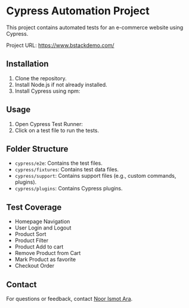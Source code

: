 # Cypress Automation Project
This project contains automated tests for an e-commerce website using Cypress.

Project URL: https://www.bstackdemo.com/

## Installation
1. Clone the repository.
2. Install Node.js if not already installed.
3. Install Cypress using npm:


## Usage
1. Open Cypress Test Runner:
2. Click on a test file to run the tests.

## Folder Structure
- `cypress/e2e`: Contains the test files.
- `cypress/fixtures`: Contains test data files.
- `cypress/support`: Contains support files (e.g., custom commands, plugins).
- `cypress/plugins`: Contains Cypress plugins.

## Test Coverage
- Homepage Navigation
- User Login and Logout
- Product Sort
- Product Filter
- Product Add to cart
- Remove Product from Cart
- Mark Product as favorite
- Checkout Order


## Contact
For questions or feedback, contact [Noor Ismot Ara](mailto:ara.noor.ismot@gmail.com).

